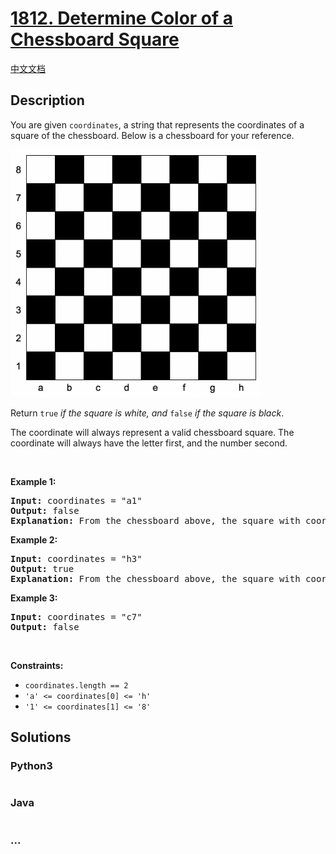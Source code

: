 # [1812. Determine Color of a Chessboard Square](https://leetcode.com/problems/determine-color-of-a-chessboard-square)

[中文文档](/solution/1800-1899/1812.Determine%20Color%20of%20a%20Chessboard%20Square/README.md)

## Description

<p>You are given <code>coordinates</code>, a string that represents the coordinates of a square of the chessboard. Below is a chessboard for your reference.</p>

<p><img alt="" src="/solution/1800-1899/1812.Determine Color of a Chessboard Square/images/screenshot-2021-02-20-at-22159-pm.png" style="width: 400px; height: 396px;" /></p>

<p>Return <code>true</code><em> if the square is white, and </em><code>false</code><em> if the square is black</em>.</p>

<p>The coordinate will always represent a valid chessboard square. The coordinate will always have the letter first, and the number second.</p>

<p>&nbsp;</p>
<p><strong>Example 1:</strong></p>

<pre>
<strong>Input:</strong> coordinates = &quot;a1&quot;
<strong>Output:</strong> false
<strong>Explanation:</strong> From the chessboard above, the square with coordinates &quot;a1&quot; is black, so return false.
</pre>

<p><strong>Example 2:</strong></p>

<pre>
<strong>Input:</strong> coordinates = &quot;h3&quot;
<strong>Output:</strong> true
<strong>Explanation:</strong> From the chessboard above, the square with coordinates &quot;h3&quot; is white, so return true.
</pre>

<p><strong>Example 3:</strong></p>

<pre>
<strong>Input:</strong> coordinates = &quot;c7&quot;
<strong>Output:</strong> false
</pre>

<p>&nbsp;</p>
<p><strong>Constraints:</strong></p>

<ul>
	<li><code>coordinates.length == 2</code></li>
	<li><code>&#39;a&#39; &lt;= coordinates[0] &lt;= &#39;h&#39;</code></li>
	<li><code>&#39;1&#39; &lt;= coordinates[1] &lt;= &#39;8&#39;</code></li>
</ul>


## Solutions

<!-- tabs:start -->

### **Python3**

```python

```

### **Java**

```java

```

### **...**

```

```

<!-- tabs:end -->
